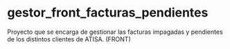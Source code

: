 # gestor_front_facturas_pendientes
Proyecto que se encarga de gestionar las facturas impagadas y pendientes de los distintos clientes de ATISA. (FRONT)
